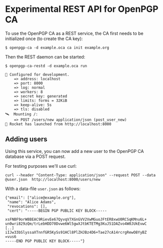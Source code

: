 # Experimental REST API for OpenPGP CA

To use the OpenPGP CA as a REST service, the CA first needs to be initialized
once (to create the CA key):

```
$ openpgp-ca -d example.oca ca init example.org
```

Then the REST daemon can be started:

```
$ openpgp-ca-restd -d example.oca run

🔧 Configured for development.
    => address: localhost
    => port: 8000
    => log: normal
    => workers: 8
    => secret key: generated
    => limits: forms = 32KiB
    => keep-alive: 5s
    => tls: disabled
🛰  Mounting /:
    => POST /users/new application/json (post_user_new)
🚀 Rocket has launched from http://localhost:8000
```

## Adding users

Using this service, you can now add a new user to the OpenPGP CA database
via a POST request.

For testing purposes we'll use curl:

```
curl --header "Content-Type: application/json" --request POST --data @user.json  http://localhost:8000/users/new
```

With a data-file `user.json` as follows:

```
{"email": ["alice@example.org"],
 "name": "Alice Adams",
 "revocations": [],
 "cert": "-----BEGIN PGP PUBLIC KEY BLOCK-----

xsFNBF9orW8BEAC9RievEe67QyvqV7XGnGVV2VwMGuoJFtER8xwU0RCSqKMnu6L+
un0wri829zQm/trLebHDD70Dvwe6Wl5gwXJtbKTETMg3KuJ51DAZvo4W0JUkEvwC
[..]
iIJw33bSlyssaXTnnfGR5KySs91HCl8PlZHJBz4D6+Tae27cA14rcrgRewO8YyBZ
=vus6
-----END PGP PUBLIC KEY BLOCK-----"}
```
